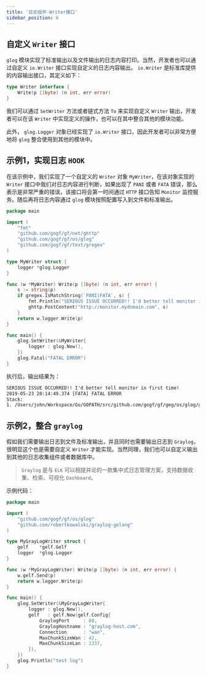 ```yaml
---
title: '日志组件-Writer接口'
sidebar_position: 6
---
```


## 自定义 `Writer` 接口

`glog` 模块实现了标准输出以及文件输出的日志内容打印。当然，开发者也可以通过自定义 `io.Writer` 接口实现自定义的日志内容输出。 `io.Writer` 是标准库提供的内容输出接口，其定义如下：

```  go
type Writer interface {
	Write(p []byte) (n int, err error)
}

```

我们可以通过 `SetWriter` 方法或者链式方法 `To` 来实现自定义 `Writer` 输出，开发者可以在该 `Writer` 中实现定义的操作，也可以在其中整合其他的模块功能。

此外， `glog.Logger` 对象已经实现了 `io.Writer` 接口，因此开发者可以非常方便地将 `glog` 整合使用到其他的模块中。

## 示例1，实现日志 `HOOK`

在该示例中，我们实现了一个自定义的 `Writer` 对象 `MyWriter`，在该对象实现的 `Writer` 接口中我们对日志内容进行判断，如果出现了 `PANI` 或者 `FATA` 错误，那么表示是非常严重的错误，该接口将会第一时间通过 `HTTP` 接口告知 `Monitor` 监控服务。随后再将日志内容通过 `glog` 模块按照配置写入到文件和标准输出。

```  go
package main

import (
	"fmt"
	"github.com/gogf/gf/net/ghttp"
	"github.com/gogf/gf/os/glog"
	"github.com/gogf/gf/text/gregex"
)

type MyWriter struct {
	logger *glog.Logger
}

func (w *MyWriter) Write(p []byte) (n int, err error) {
	s := string(p)
	if gregex.IsMatchString(`PANI|FATA`, s) {
		fmt.Println("SERIOUS ISSUE OCCURRED!! I'd better tell monitor in first time!")
		ghttp.PostContent("http://monitor.mydomain.com", s)
	}
	return w.logger.Write(p)
}

func main() {
	glog.SetWriter(&MyWriter{
		logger : glog.New(),
	})
	glog.Fatal("FATAL ERROR")
}

```

执行后，输出结果为：

``` html
SERIOUS ISSUE OCCURRED!! I'd better tell monitor in first time!
2019-05-23 20:14:49.374 [FATA] FATAL ERROR
Stack:
1. /Users/john/Workspace/Go/GOPATH/src/github.com/gogf/gf/geg/os/glog/glog_writer_hook.go:27

```

## 示例2，整合 `graylog`

假如我们需要输出日志到文件及标准输出，并且同时也需要输出日志到 `Graylog`，很明显这个也是需要自定义 `Writer` 才能实现。当然同理，我们也可以自定义输出到其他的日志收集组件或者数据库中。

> `Graylog` 是与 `ELK` 可以相提并论的一款集中式日志管理方案，支持数据收集、检索、可视化 `Dashboard`。

示例代码：

```  go
package main

import (
	"github.com/gogf/gf/os/glog"
	"github.com/robertkowalski/graylog-golang"
)

type MyGrayLogWriter struct {
	gelf    *gelf.Gelf
	logger  *glog.Logger
}

func (w *MyGrayLogWriter) Write(p []byte) (n int, err error) {
	w.gelf.Send(p)
	return w.logger.Write(p)
}

func main() {
	glog.SetWriter(&MyGrayLogWriter{
		logger : glog.New(),
		gelf   : gelf.New(gelf.Config{
			GraylogPort     : 80,
			GraylogHostname : "graylog-host.com",
			Connection      : "wan",
			MaxChunkSizeWan : 42,
			MaxChunkSizeLan : 1337,
		}),
	})
	glog.Println("test log")
}

```